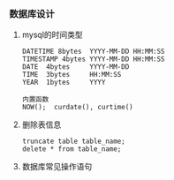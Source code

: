 ### 数据库设计



1. mysql的时间类型

   ```mysql
   DATETIME 8bytes  YYYY-MM-DD HH:MM:SS
   TIMESTAMP 4bytes YYYY-MM-DD HH:MM:SS
   DATE  4bytes     YYYY-MM-DD
   TIME  3bytes     HH:MM:SS
   YEAR  1bytes     YYYY
   
   内置函数
   NOW();  curdate(), curtime()
   ```

   

2. 删除表信息

   ```mysql
   truncate table table_name;
   delete * from table_name;
   ```



3. 数据库常见操作语句

   ```mysql
   
   ```

   